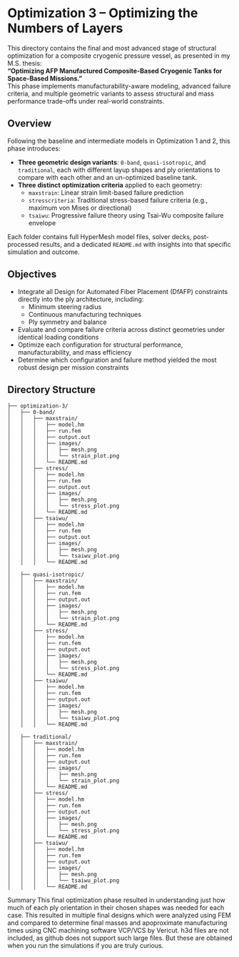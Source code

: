 # Optimization 3 – Optimizing the Numbers of Layers

This directory contains the final and most advanced stage of structural optimization for a composite cryogenic pressure vessel, as presented in my M.S. thesis:  
**“Optimizing AFP Manufactured Composite-Based Cryogenic Tanks for Space-Based Missions.”**  
This phase implements manufacturability-aware modeling, advanced failure criteria, and multiple geometric variants to assess structural and mass performance trade-offs under real-world constraints.

## Overview

Following the baseline and intermediate models in Optimization 1 and 2, this phase introduces:

- **Three geometric design variants**: `0-band`, `quasi-isotropic`, and `traditional`, each with different layup shapes and ply orientations to compare with each other and an un-optimized baseline tank.
- **Three distinct optimization criteria** applied to each geometry:
  - `maxstrain`: Linear strain limit-based failure prediction
  - `stresscriteria`: Traditional stress-based failure criteria (e.g., maximum von Mises or directional)
  - `tsaiwu`: Progressive failure theory using Tsai-Wu composite failure envelope

Each folder contains full HyperMesh model files, solver decks, post-processed results, and a dedicated `README.md` with insights into that specific simulation and outcome.

## Objectives

- Integrate all Design for Automated Fiber Placement (DfAFP) constraints directly into the ply architecture, including:
  - Minimum steering radius
  - Continuous manufacturing techniques
  - Ply symmetry and balance
- Evaluate and compare failure criteria across distinct geometries under identical loading conditions
- Optimize each configuration for structural performance, manufacturability, and mass efficiency
- Determine which configuration and failure method yielded the most robust design per mission constraints

## Directory Structure

```plaintext
├── optimization-3/
│   ├── 0-band/
│   │   ├── maxstrain/
│   │   │   ├── model.hm
│   │   │   ├── run.fem
│   │   │   ├── output.out
│   │   │   ├── images/
│   │   │   │   ├── mesh.png
│   │   │   │   └── strain_plot.png
│   │   │   └── README.md
│   │   ├── stress/
│   │   │   ├── model.hm
│   │   │   ├── run.fem
│   │   │   ├── output.out
│   │   │   ├── images/
│   │   │   │   ├── mesh.png
│   │   │   │   └── stress_plot.png
│   │   │   └── README.md
│   │   ├── tsaiwu/
│   │   │   ├── model.hm
│   │   │   ├── run.fem
│   │   │   ├── output.out
│   │   │   ├── images/
│   │   │   │   ├── mesh.png
│   │   │   │   └── tsaiwu_plot.png
│   │   │   └── README.md
│
│   ├── quasi-isotropic/
│   │   ├── maxstrain/
│   │   │   ├── model.hm
│   │   │   ├── run.fem
│   │   │   ├── output.out
│   │   │   ├── images/
│   │   │   │   ├── mesh.png
│   │   │   │   └── strain_plot.png
│   │   │   └── README.md
│   │   ├── stress/
│   │   │   ├── model.hm
│   │   │   ├── run.fem
│   │   │   ├── output.out
│   │   │   ├── images/
│   │   │   │   ├── mesh.png
│   │   │   │   └── stress_plot.png
│   │   │   └── README.md
│   │   ├── tsaiwu/
│   │   │   ├── model.hm
│   │   │   ├── run.fem
│   │   │   ├── output.out
│   │   │   ├── images/
│   │   │   │   ├── mesh.png
│   │   │   │   └── tsaiwu_plot.png
│   │   │   └── README.md
│
│   ├── traditional/
│   │   ├── maxstrain/
│   │   │   ├── model.hm
│   │   │   ├── run.fem
│   │   │   ├── output.out
│   │   │   ├── images/
│   │   │   │   ├── mesh.png
│   │   │   │   └── strain_plot.png
│   │   │   └── README.md
│   │   ├── stress/
│   │   │   ├── model.hm
│   │   │   ├── run.fem
│   │   │   ├── output.out
│   │   │   ├── images/
│   │   │   │   ├── mesh.png
│   │   │   │   └── stress_plot.png
│   │   │   └── README.md
│   │   ├── tsaiwu/
│   │   │   ├── model.hm
│   │   │   ├── run.fem
│   │   │   ├── output.out
│   │   │   ├── images/
│   │   │   │   ├── mesh.png
│   │   │   │   └── tsaiwu_plot.png
│   │   │   └── README.md
```

Summary
This final optimization phase resulted in understanding just how much of each ply orientation in their chosen shapes was needed for each case. This resulted in multiple final designs which were analyzed using FEM and compared to determine final masses and apoproximate manufacturing times using CNC machining software VCP/VCS by Vericut. h3d files are not included, as github does not support such large files. But these are obtained when you run the simulations if you are truly curious.
